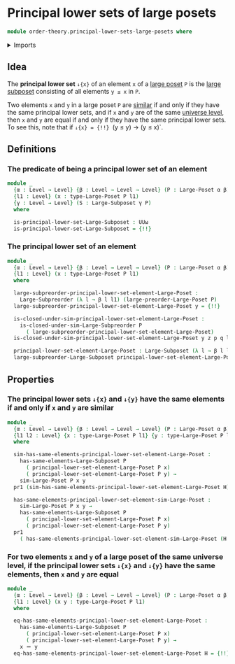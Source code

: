 # Principal lower sets of large posets

```agda
module order-theory.principal-lower-sets-large-posets where
```

<details><summary>Imports</summary>

```agda
open import foundation.dependent-pair-types
open import foundation.identity-types
open import foundation.logical-equivalences
open import foundation.universe-levels

open import order-theory.large-posets
open import order-theory.large-subposets
open import order-theory.large-subpreorders
open import order-theory.similarity-of-elements-large-posets
```

</details>

## Idea

The **principal lower set** `↓{x}` of an element `x` of a
[large poset](order-theory.large-posets.md) `P` is the
[large subposet](order-theory.large-subposets.md) consisting of all elements
`y ≤ x` in `P`.

Two elements `x` and `y` in a large poset `P` are
[similar](order-theory.similarity-of-elements-large-posets.md) if and only if
they have the same principal lower sets, and if `x` and `y` are of the same
[universe level](foundation.universe-levels.md), then `x` and `y` are equal if
and only if they have the same principal lower sets. To see this, note that if
`↓{x} = {!!}
`(y ≤ y) → (y ≤ x)`.

## Definitions

### The predicate of being a principal lower set of an element

```agda
module _
  {α : Level → Level} {β : Level → Level → Level} (P : Large-Poset α β)
  {l1 : Level} (x : type-Large-Poset P l1)
  {γ : Level → Level} (S : Large-Subposet γ P)
  where

  is-principal-lower-set-Large-Subposet : UUω
  is-principal-lower-set-Large-Subposet = {!!}
```

### The principal lower set of an element

```agda
module _
  {α : Level → Level} {β : Level → Level → Level} (P : Large-Poset α β)
  {l1 : Level} (x : type-Large-Poset P l1)
  where

  large-subpreorder-principal-lower-set-element-Large-Poset :
    Large-Subpreorder (λ l → β l l1) (large-preorder-Large-Poset P)
  large-subpreorder-principal-lower-set-element-Large-Poset y = {!!}

  is-closed-under-sim-principal-lower-set-element-Large-Poset :
    is-closed-under-sim-Large-Subpreorder P
      ( large-subpreorder-principal-lower-set-element-Large-Poset)
  is-closed-under-sim-principal-lower-set-element-Large-Poset y z p q l = {!!}

  principal-lower-set-element-Large-Poset : Large-Subposet (λ l → β l l1) P
  large-subpreorder-Large-Subposet principal-lower-set-element-Large-Poset = {!!}
```

## Properties

### The principal lower sets `↓{x}` and `↓{y}` have the same elements if and only if `x` and `y` are similar

```agda
module _
  {α : Level → Level} {β : Level → Level → Level} (P : Large-Poset α β)
  {l1 l2 : Level} {x : type-Large-Poset P l1} {y : type-Large-Poset P l2}
  where

  sim-has-same-elements-principal-lower-set-element-Large-Poset :
    has-same-elements-Large-Subposet P
      ( principal-lower-set-element-Large-Poset P x)
      ( principal-lower-set-element-Large-Poset P y) →
    sim-Large-Poset P x y
  pr1 (sim-has-same-elements-principal-lower-set-element-Large-Poset H) = {!!}

  has-same-elements-principal-lower-set-element-sim-Large-Poset :
    sim-Large-Poset P x y →
    has-same-elements-Large-Subposet P
      ( principal-lower-set-element-Large-Poset P x)
      ( principal-lower-set-element-Large-Poset P y)
  pr1
    ( has-same-elements-principal-lower-set-element-sim-Large-Poset (H , K) z) = {!!}
```

### For two elements `x` and `y` of a large poset of the same universe level, if the principal lower sets `↓{x}` and `↓{y}` have the same elements, then `x` and `y` are equal

```agda
module _
  {α : Level → Level} {β : Level → Level → Level} (P : Large-Poset α β)
  {l1 : Level} (x y : type-Large-Poset P l1)
  where

  eq-has-same-elements-principal-lower-set-element-Large-Poset :
    has-same-elements-Large-Subposet P
      ( principal-lower-set-element-Large-Poset P x)
      ( principal-lower-set-element-Large-Poset P y) →
    x ＝ y
  eq-has-same-elements-principal-lower-set-element-Large-Poset H = {!!}
```
